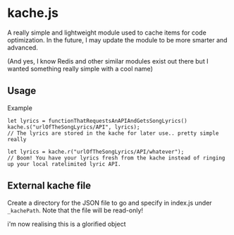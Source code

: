 # kache.js

A really simple and lightweight module used to cache items for code optimization. In the future, I may update the module to be more smarter and advanced. 

(And yes, I know Redis and other similar modules exist out there but I wanted something really simple with a cool name)

## Usage

Example

```JS
let lyrics = functionThatRequestsAnAPIAndGetsSongLyrics()
kache.s("urlOfTheSongLyrics/API", lyrics);
// The lyrics are stored in the kache for later use.. pretty simple really

let lyrics = kache.r("urlOfTheSongLyrics/API/whatever");
// Boom! You have your lyrics fresh from the kache instead of ringing up your local ratelimited lyric API.
```

## External kache file

Create a directory for the JSON file to go and specify in index.js under `_kachePath`.
Note that the file will be read-only!





i'm now realising this is a glorified object
